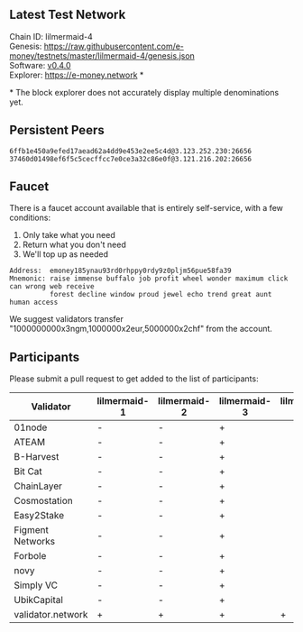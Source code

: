 ## Latest Test Network

Chain ID: lilmermaid-4   
Genesis:  https://raw.githubusercontent.com/e-money/testnets/master/lilmermaid-4/genesis.json  
Software: [v0.4.0](https://github.com/e-money/em-ledger/releases/tag/v0.4.0)  
Explorer: https://e-money.network *

\* The block explorer does not accurately display multiple denominations yet.

## Persistent Peers
```
6ffb1e450a9efed17aead62a4dd9e453e2ee5c4d@3.123.252.230:26656  
37460d01498ef6f5c5cecffcc7e0ce3a32c86e0f@3.121.216.202:26656
```

## Faucet

There is a faucet account available that is entirely self-service, with a few conditions:
1) Only take what you need
2) Return what you don't need
3) We'll top up as needed

```
Address:  emoney185ynau93rd0rhppy0rdy9z0pljm56pue58fa39
Mnemonic: raise immense buffalo job profit wheel wonder maximum click can wrong web receive  
          forest decline window proud jewel echo trend great aunt human access
```

We suggest validators transfer "1000000000x3ngm,1000000x2eur,5000000x2chf" from the account.

## Participants

Please submit a pull request to get added to the list of participants:

| Validator  | lilmermaid-1 | lilmermaid-2 | lilmermaid-3 | lilmermaid-4 |
|------------|---------------|--------------|--------------|--------------|
| 01node | - | - | + |  |
| ATEAM | - | - | + |  |
| B-Harvest | - | - | + |  |
| Bit Cat | - | - | + |  |
| ChainLayer | - | - | + |  |
| Cosmostation | - | - | + |  |
| Easy2Stake | - | - | + |  |
| Figment Networks | - | - | + |  |
| Forbole | - | - | + |  |
| novy | - | - | + |  |
| Simply VC | - | - | + |  |
| UbikCapital | - | - | + |  |
| validator.network | + | + | + | + |
